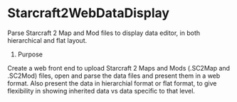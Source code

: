 # Starcraft2WebDataDisplay
Parse Starcraft 2 Map and Mod files to display data editor, in both hierarchical and flat layout.

1. Purpose

Create a web front end to upload Starcraft 2 Maps and Mods (.SC2Map and .SC2Mod) files, open and parse the data files and present them in a web format.
Also present the data in hierarchial format or flat format, to give flexibility in showing inherited data vs data specific to that level.
